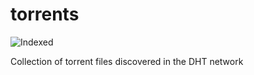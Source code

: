 torrents 
========
![Indexed](https://img.shields.io/badge/indexed-232062-blue)

Collection of torrent files discovered in the DHT network
